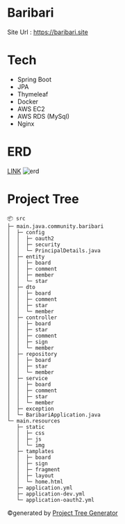 # Baribari
Site Url : https://baribari.site

# Tech
* Spring Boot
* JPA
* Thymeleaf
* Docker
* AWS EC2
* AWS RDS (MySql)
* Nginx

# ERD
[LINK](https://www.erdcloud.com/d/yrC7ubN3XAN9mtt2H)
![erd](https://github.com/user-attachments/assets/cb5becd7-d394-446f-833a-2bed75ba29ed)

# Project Tree
```
📦 src
├─ main.java.community.baribari
│  ├─ config
│  │  ├─ oauth2
│  │  ├─ security
│  │  └─ PrincipalDetails.java
│  ├─ entity
│  │  ├─ board
│  │  ├─ comment
│  │  ├─ member
│  │  └─ star
│  ├─ dto
│  │  ├─ board
│  │  ├─ comment
│  │  ├─ star
│  │  └─ member
│  ├─ controller
│  │  ├─ board
│  │  ├─ star
│  │  ├─ comment
│  │  ├─ sign
│  │  └─ member
│  ├─ repository
│  │  ├─ board
│  │  ├─ star
│  │  └─ member
│  ├─ service
│  │  ├─ board
│  │  ├─ comment
│  │  ├─ star
│  │  └─ member
│  ├─ exception
│  └─ BaribariApplication.java
└─ main.resources
   ├─ static
   │  ├─ css
   │  ├─ js
   │  └─ img
   ├─ tamplates
   │  ├─ board
   │  ├─ sign
   │  ├─ fragment
   │  ├─ layout
   │  └─ home.html
   ├─ application.yml
   ├─ application-dev.yml
   └─ application-oauth2.yml
```
©generated by [Project Tree Generator](https://woochanleee.github.io/project-tree-generator)
